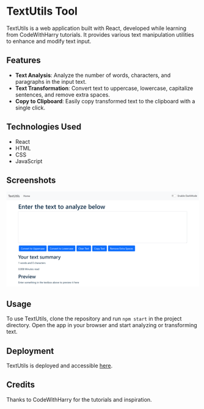 # TextUtils Tool

TextUtils is a web application built with React, developed while learning from CodeWithHarry tutorials. It provides various text manipulation utilities to enhance and modify text input.

## Features

- **Text Analysis**: Analyze the number of words, characters, and paragraphs in the input text.
- **Text Transformation**: Convert text to uppercase, lowercase, capitalize sentences, and remove extra spaces.
- **Copy to Clipboard**: Easily copy transformed text to the clipboard with a single click.

## Technologies Used

- React
- HTML
- CSS
- JavaScript

## Screenshots

![Screenshot 1](https://github.com/PraneethReddy15/TextUtils/blob/main/Screenshot.png)

## Usage

To use TextUtils, clone the repository and run `npm start` in the project directory. Open the app in your browser and start analyzing or transforming text.

## Deployment

TextUtils is deployed and accessible [here](https://codewithharry.github.io/TextUtils-React/).

## Credits

Thanks to CodeWithHarry for the tutorials and inspiration.
